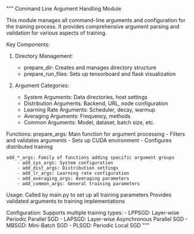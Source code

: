 """
Command Line Argument Handling Module

This module manages all command-line arguments and configuration for the training process.
It provides comprehensive argument parsing and validation for various aspects of training.

Key Components:

1. Directory Management:
    - prepare_dir: Creates and manages directory structure
    - prepare_run_files: Sets up tensorboard and flask visualization

2. Argument Categories:
    - System Arguments: Data directories, host settings
    - Distribution Arguments: Backend, URL, node configuration
    - Learning Rate Arguments: Scheduler, decay, warmup
    - Averaging Arguments: Frequency, methods
    - Common Arguments: Model, dataset, batch size, etc.

Functions:
    prepare_args: Main function for argument processing
        - Filters and validates arguments
        - Sets up CUDA environment
        - Configures distributed training

    add_*_args: Family of functions adding specific argument groups
        - add_sys_args: System configuration
        - add_dist_args: Distribution settings
        - add_lr_args: Learning rate configuration
        - add_averaging_args: Averaging parameters
        - add_common_args: General training parameters

Usage:
    Called by main.py to set up all training parameters
    Provides validated arguments to training implementations

Configuration:
    Supports multiple training types:
    - LPPSGD: Layer-wise Periodic Parallel SGD
    - LAPSGD: Layer-wise Asynchronous Parallel SGD
    - MBSGD: Mini-Batch SGD
    - PLSGD: Periodic Local SGD
"""